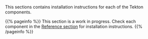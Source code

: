<!--
---
title: "Installation"
linkTitle: "Installation"
weight: 1
description: >
  Installation instructions for Tekton components.
---
-->

This sections contains installation instructions for each of the Tekton
components.

{{% pageinfo %}}
This section is a work in progress. Check each component in the
[Reference section](/docs/reference/) for installation instructions.
{{% /pageinfo %}}

